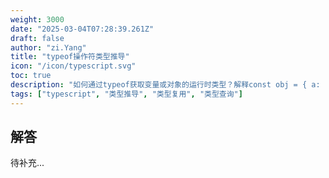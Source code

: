 ```yaml
---
weight: 3000
date: "2025-03-04T07:28:39.261Z"
draft: false
author: "zi.Yang"
title: "typeof操作符类型推导"
icon: "/icon/typescript.svg"
toc: true
description: "如何通过typeof获取变量或对象的运行时类型？解释const obj = { a: 1 }; type ObjType = typeof obj 的类型推导结果及其在类型复用中的价值"
tags: ["typescript", "类型推导", "类型复用", "类型查询"]
---
```


## 解答

待补充...
